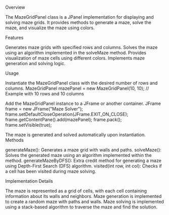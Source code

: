 Overview

The MazeGridPanel class is a JPanel implementation for displaying and solving maze grids.
It provides methods to generate a maze, solve the maze, and visualize the maze using colors.

Features

Generates maze grids with specified rows and columns.
Solves the maze using an algorithm implemented in the solveMaze method.
Provides visualization of maze cells using different colors.
Implements maze generation and solving logic.


Usage

Instantiate the MazeGridPanel class with the desired number of rows and columns.
MazeGridPanel mazePanel = new MazeGridPanel(10, 10); // Example with 10 rows and 10 columns

Add the MazeGridPanel instance to a JFrame or another container.
JFrame frame = new JFrame("Maze Solver");
frame.setDefaultCloseOperation(JFrame.EXIT_ON_CLOSE);
frame.getContentPane().add(mazePanel);
frame.pack();
frame.setVisible(true);

The maze is generated and solved automatically upon instantiation.
Methods

generateMaze(): Generates a maze grid with walls and paths.
solveMaze(): Solves the generated maze using an algorithm implemented within the method.
generateMazeByDFS(): Extra credit method for generating a maze using Depth-First Search (DFS) algorithm.
visited(int row, int col): Checks if a cell has been visited during maze solving.


Implementation Details

The maze is represented as a grid of cells, with each cell containing information about its walls and neighbors.
Maze generation is implemented to create a random maze with paths and walls.
Maze solving is implemented using a stack-based algorithm to traverse the maze and find the solution.
